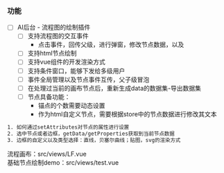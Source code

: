 
### 功能
- [ ] AI后台 - 流程图的绘制插件
	- [ ] 支持流程图的交互事件
		- 点击事件，回传父级，进行弹窗，修改节点数据，以及
	- [ ] 支持html节点绘制
	- [ ] 支持vue组件的开发渲染方式
	- [ ] 支持条件窗口，能够下发给多级用户
	- [ ] 事件全局管理以及节点事件互传，父子级冒泡
	- [ ] 在处理过当前的画布节点后，重新生成data的数据集-导出数据集
	- [ ] 节点具备功能：
		- 锚点的个数需要动态设置
		- 作为html自定义节点，需要根据store中的节点数据进行修改其文本
```xml
1. 如何通过setAttributes对节点的属性进行设置
2. 选中节点或者边框，getData/getProperties获取到当前节点数据
3. 边框的自定义以及类型选择：直线，贝塞尔曲线；贴图，svg的渲染方式

```

流程画布：src/views/LF.vue  
基础节点绘制demo：src/views/test.vue 
